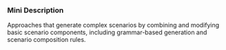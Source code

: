 ### Mini Description

Approaches that generate complex scenarios by combining and modifying basic scenario components, including grammar-based generation and scenario composition rules.
